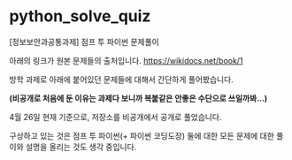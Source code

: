 # python_solve_quiz
[정보보안과공통과제] 점프 투 파이썬 문제풀이 

아래의 링크가 원본 문제들의 출처입니다.
https://wikidocs.net/book/1

방학 과제로 아래에 붙어있던 문제들에 대해서 간단하게 풀어봤습니다.

**(비공개로 처음에 둔 이유는 과제다 보니까 복붙같은 안좋은 수단으로 쓰일까봐...)**

4월 26일 현재 기준으로, 저장소를 비공개에서 공개로 풀었습니다.

구상하고 있는 것은 점프 투 파이썬(+ 파이썬 코딩도장) 둘에 대한 모든 문제에 대한 풀이와 설명을 올리는 것도 생각 중입니다.
